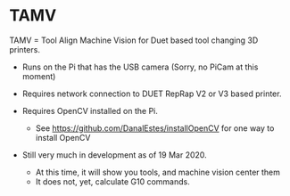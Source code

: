 # TAMV
TAMV = Tool Align Machine Vision for Duet based tool changing 3D printers.

* Runs on the Pi that has the USB camera (Sorry, no PiCam at this moment)
* Requires network connection to DUET RepRap V2 or V3 based printer.
* Requires OpenCV installed on the Pi.  
  * See https://github.com/DanalEstes/installOpenCV for one way to install OpenCV

* Still very much in development as of 19 Mar 2020.
  * At this time, it will show you tools, and machine vision center them
  * It does not, yet, calculate G10 commands. 
